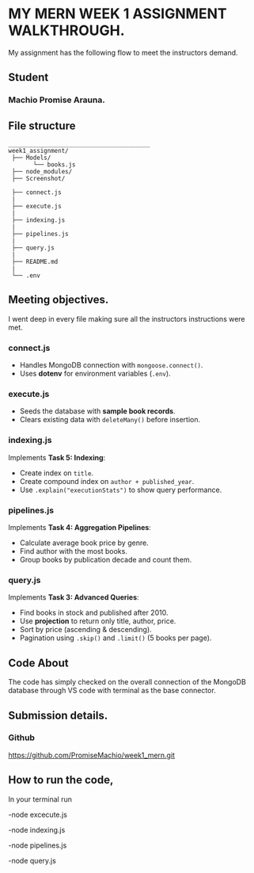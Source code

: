 # MY MERN WEEK 1 ASSIGNMENT WALKTHROUGH.
My assignment has the following flow to meet the instructors demand.

## Student
### Machio Promise Arauna.

## File structure
    ________________________________________
    week1_assignment/
     ├── Models/
           └── books.js
     ├── node_modules/
     ├── Screenshot/

     ├── connect.js
     |
     ├── execute.js
     |
     ├── indexing.js
     |
     ├── pipelines.js
     |
     ├── query.js
     |
     ├── README.md
     |
     └── .env


## Meeting objectives.
I went deep in every file making sure all the instructors instructions were met. 

### connect.js
- Handles MongoDB connection with `mongoose.connect()`.  
- Uses **dotenv** for environment variables (`.env`).  

### execute.js
- Seeds the database with **sample book records**.  
- Clears existing data with `deleteMany()` before insertion. 


### indexing.js
Implements **Task 5: Indexing**:  
- Create index on `title`.  
- Create compound index on `author + published_year`.  
- Use `.explain("executionStats")` to show query performance. 

### pipelines.js
Implements **Task 4: Aggregation Pipelines**:  
- Calculate average book price by genre.  
- Find author with the most books.  
- Group books by publication decade and count them.

### query.js
Implements **Task 3: Advanced Queries**:  
- Find books in stock and published after 2010.  
- Use **projection** to return only title, author, price.  
- Sort by price (ascending & descending).  
- Pagination using `.skip()` and `.limit()` (5 books per page).
## Code About
The code has simply checked on the overall connection of the MongoDB database through VS code with terminal as the base connector.

## Submission details.
### Github 
https://github.com/PromiseMachio/week1_mern.git

## How to run the code,
In your terminal run

-node excecute.js

-node indexing.js

-node pipelines.js

-node query.js
